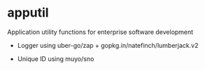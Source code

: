# apputil

Application utility functions for enterprise software development

- Logger using uber-go/zap + gopkg.in/natefinch/lumberjack.v2

- Unique ID using muyo/sno
